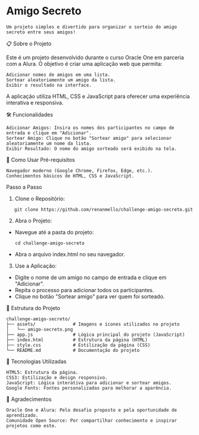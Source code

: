# Amigo Secreto 

   

    Um projeto simples e divertido para organizar o sorteio do amigo secreto entre seus amigos! 
     

📋 Sobre o Projeto 

Este é um projeto desenvolvido durante o curso Oracle One em parceria com a Alura. O objetivo é criar uma aplicação web que permita: 

    Adicionar nomes de amigos em uma lista.
    Sortear aleatoriamente um amigo da lista.
    Exibir o resultado na interface.
     

A aplicação utiliza HTML, CSS e JavaScript para oferecer uma experiência interativa e responsiva. 
 
🛠️ Funcionalidades 

    Adicionar Amigos: Insira os nomes dos participantes no campo de entrada e clique em "Adicionar".
    Sortear Amigo: Clique no botão "Sortear amigo" para selecionar aleatoriamente um nome da lista.
    Exibir Resultado: O nome do amigo sorteado será exibido na tela.
     

 
🚀 Como Usar 
Pré-requisitos 

    Navegador moderno (Google Chrome, Firefox, Edge, etc.).
    Conhecimentos básicos de HTML, CSS e JavaScript.
     

Passo a Passo 

1. Clone o Repositório:
```
   git clone https://github.com/renanmello/challenge-amigo-secreto.git
```
 

2. Abra o Projeto: 
- Navegue até a pasta do projeto:
   ```
   cd challenge-amigo-secreto
   ```
- Abra o arquivo index.html no seu navegador.
    
         

3. Use a Aplicação:
- Digite o nome de um amigo no campo de entrada e clique em "Adicionar".
- Repita o processo para adicionar todos os participantes.
- Clique no botão "Sortear amigo" para ver quem foi sorteado.

  
📂 Estrutura do Projeto 
  ``` 
 challenge-amigo-secreto/
├── assets/              # Imagens e ícones utilizados no projeto
│   └── amigo-secreto.png
├── app.js               # Lógica principal do projeto (JavaScript)
├── index.html           # Estrutura da página (HTML)
├── style.css            # Estilização da página (CSS)
└── README.md            # Documentação do projeto
   ```
 
🎨 Tecnologias Utilizadas 

    HTML5: Estrutura da página.
    CSS3: Estilização e design responsivo.
    JavaScript: Lógica interativa para adicionar e sortear amigos.
    Google Fonts: Fontes personalizadas para melhorar a aparência.

🙌 Agradecimentos 

    Oracle One e Alura: Pelo desafio proposto e pela oportunidade de aprendizado.
    Comunidade Open Source: Por compartilhar conhecimento e inspirar projetos como este.
     
     
